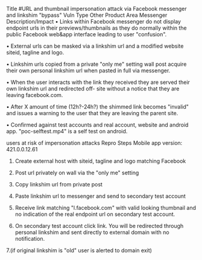 Title
#URL and thumbnail impersonation attack via Facebook messenger and linkshim "bypass"
Vuln Type
Other
Product Area
Messenger
Description/Impact
• Links within Facebook messenger do not display endpoint urls in their previews/thumbnails as they do
normally within the public Facebook web&app interface leading to user "confusion".

• External urls can be masked via a linkshim url and a modified website siteid, tagline and logo.

• Linkshim urls copied from a private "only me" setting wall post acquire their own personal linkshim url when
pasted in full via messenger.

• When the user interacts with the link they received they are served their own linkshim url and redirected off-
site without a notice that they are leaving facebook.com.

• After X amount of time (12h?-24h?) the shimmed link becomes "invalid" and issues a warning to the user
that they are leaving the parent site.

• Confirmed against test accounts and real account, website and android app. "poc-selftest.mp4" is a self test on android.

users at risk of impersonation attacks
Repro Steps
Mobile app version: 421.0.0.12.61

1. Create external host with siteid, tagline and logo matching Facebook

2. Post url privately on wall via the "only me" setting

3. Copy linkshim url from private post

4. Paste linkshim url to messenger and send to secondary test account

5. Receive link matching "l.facebook.com" with valid looking thumbnail and no indication of the real endpoint url on secondary test account.

6. On secondary test account click link. You will be redirected through personal linkshim and sent directly to external domain with no notification.

7.(if original linkshim is "old" user is alerted to domain exit)
